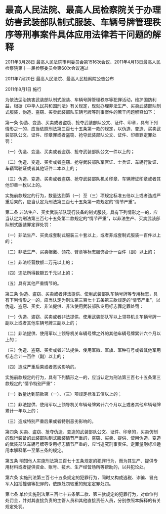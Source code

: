 # 最高人民法院、最高人民检察院关于办理妨害武装部队制式服装、车辆号牌管理秩序等刑事案件具体应用法律若干问题的解释

2011年3月28日 最高人民法院审判委员会第1516次会议、2011年4月13日最高人民检察院第十一届检察委员会第60次会议通过

2011年7月20日 最高人民法院、最高人民检察院公告公布

2011年8月1日 施行

<!-- INFO END -->

为依法惩治妨害武装部队制式服装、车辆号牌管理秩序等犯罪活动，维护国防利益，根据《中华人民共和国刑法》有关规定，现就办理非法生产、买卖武装部队制式服装，伪造、盗窃、买卖武装部队车辆号牌等刑事案件的若干问题解释如下：

第一条 伪造、变造、买卖或者盗窃、抢夺武装部队公文、证件、印章，具有下列情形之一的，应当依照刑法第三百七十五条第一款的规定，以伪造、变造、买卖武装部队公文、证件、印章罪或者盗窃、抢夺武装部队公文、证件、印章罪定罪处罚：

（一）伪造、变造、买卖或者盗窃、抢夺武装部队公文一件以上的；

（二）伪造、变造、买卖或者盗窃、抢夺武装部队军官证、士兵证、车辆行驶证、车辆驾驶证或者其他证件二本以上的；

（三）伪造、变造、买卖或者盗窃、抢夺武装部队机关印章、车辆牌证印章或者其他印章一枚以上的。

实施前款规定的行为，数量达到第（一）至（三）项规定标准五倍以上或者造成严重后果的，应当认定为刑法第三百七十五条第一款规定的“情节严重”。

第二条 非法生产、买卖武装部队现行装备的制式服装，具有下列情形之一的，应当认定为刑法第三百七十五条第二款规定的“情节严重”，以非法生产、买卖武装部队制式服装罪定罪处罚：

（一）非法生产、买卖成套制式服装三十套以上，或者非成套制式服装一百件以上的；

（二）非法生产、买卖帽徽、领花、臂章等标志服饰合计一百件（副）以上的；

（三）非法经营数额二万元以上的；

（四）违法所得数额五千元以上的；

（五）具有其他严重情节的。

第三条 伪造、盗窃、买卖或者非法提供、使用武装部队车辆号牌等专用标志，具有下列情形之一的，应当认定为刑法第三百七十五条第三款规定的“情节严重”，以伪造、盗窃、买卖、非法提供、非法使用武装部队专用标志罪定罪处罚：

（一）伪造、盗窃、买卖或者非法提供、使用武装部队军以上领导机关车辆号牌一副以上或者其他车辆号牌三副以上的；

（二）非法提供、使用军以上领导机关车辆号牌之外的其他车辆号牌累计六个月以上的；

（三）伪造、盗窃、买卖或者非法提供、使用军徽、军旗、军种符号或者其他军用标志合计一百件（副）以上的；

（四）造成严重后果或者恶劣影响的。

实施前款规定的行为，具有下列情形之一的，应当认定为刑法第三百七十五条第三款规定的“情节特别严重”：

（一）数量达到前款第（一）、（三）项规定标准五倍以上的；

（二）非法提供、使用军以上领导机关车辆号牌累计六个月以上或者其他车辆号牌累计一年以上的；

（三）造成特别严重后果或者特别恶劣影响的。

第四条 买卖、盗窃、抢夺伪造、变造的武装部队公文、证件、印章的，买卖仿制的现行装备的武装部队制式服装情节严重的，盗窃、买卖、提供、使用伪造、变造的武装部队车辆号牌等专用标志情节严重的，应当追究刑事责任。定罪量刑标准适用本解释第一至第三条的规定。

第五条 明知他人实施刑法第三百七十五条规定的犯罪行为，而为其生产、提供专用材料或者提供资金、账号、技术、生产经营场所等帮助的，以共犯论处。

第六条 实施刑法第三百七十五条规定的犯罪行为，同时又构成逃税、诈骗、冒充军人招摇撞骗等犯罪的，依照处罚较重的规定定罪处罚。

第七条 单位实施刑法第三百七十五条第二款、第三款规定的犯罪行为，对单位判处罚金，并对其直接负责的主管人员和其他直接责任人员，分别依照本解释的有关规定处罚。
